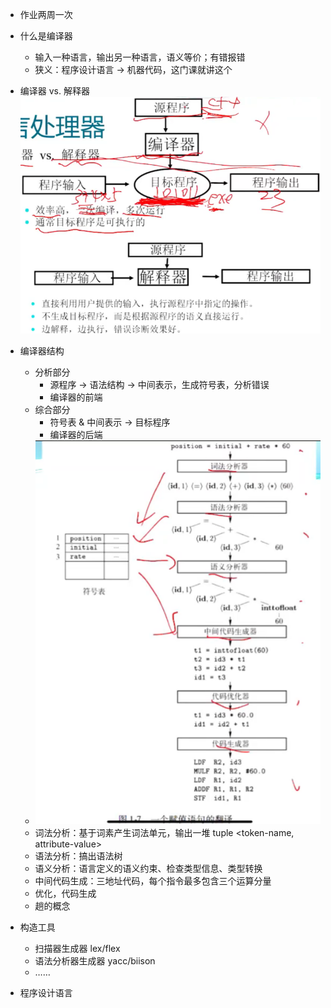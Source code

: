 - 作业两周一次

- 什么是编译器
  - 输入一种语言，输出另一种语言，语义等价；有错报错
  - 狭义：程序设计语言 -> 机器代码，这门课就讲这个
- 编译器 vs. 解释器![image-20220906104119675](attachments/image-20220906104119675.png)
- 编译器结构
  - 分析部分
    - 源程序 -> 语法结构 -> 中间表示，生成符号表，分析错误
    - 编译器的前端
  - 综合部分
    - 符号表 & 中间表示 -> 目标程序
    - 编译器的后端
  - ![image-20220906113856691](attachments/image-20220906113856691.png)
  - 词法分析：基于词素产生词法单元，输出一堆 tuple <token-name, attribute-value>
  - 语法分析：搞出语法树
  - 语义分析：语言定义的语义约束、检查类型信息、类型转换
  - 中间代码生成：三地址代码，每个指令最多包含三个运算分量
  - 优化，代码生成
  - 趟的概念
- 构造工具
  - 扫描器生成器 lex/flex
  - 语法分析器生成器 yacc/biison
  - ……
- 程序设计语言